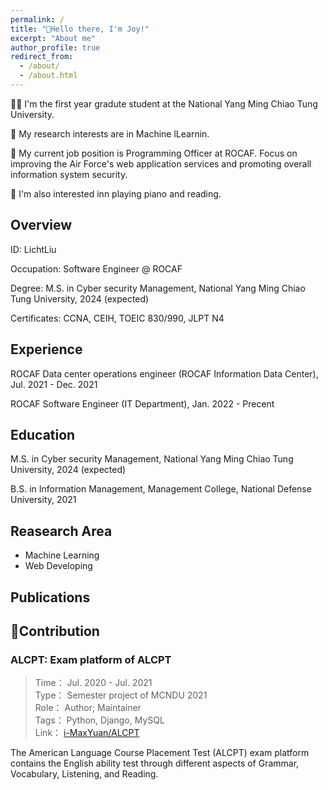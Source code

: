 ```yaml
---
permalink: /
title: "👋Hello there, I'm Joy!"
excerpt: "About me"
author_profile: true
redirect_from:
  - /about/
  - /about.html
---
```


👩‍💻 I'm the first year gradute student at the National Yang Ming Chiao Tung University.

🔬 My research interests are in Machine lLearnin.

💼 My current job position is Programming Officer at ROCAF. Focus on improving the Air Force's web application services and promoting overall information system security.

📍 I'm also interested inn playing piano and reading.


## Overview
ID: 	LichtLiu

Occupation: 	Software Engineer @ ROCAF

Degree: 	M.S. in Cyber security Management, National Yang Ming Chiao Tung University, 2024 (expected)  

Certificates: 	CCNA, CEIH, TOEIC 830/990, JLPT N4  

## Experience

ROCAF  Data center operations engineer (ROCAF Information Data Center), Jul. 2021 - Dec. 2021

ROCAF  Software Engineer (IT Department), Jan. 2022 - Precent

## Education

M.S. in Cyber security Management, National Yang Ming Chiao Tung University, 2024 (expected)

B.S. in Information Management, Management College, National Defense University, 2021

## Reasearch Area

* Machine Learning
* Web Developing

## Publications

## 🤖Contribution

### ALCPT: Exam platform of ALCPT


> Time： Jul. 2020 - Jul. 2021  
> Type： Semester project of MCNDU 2021  
> Role： Author; Maintainer  
> Tags： Python, Django, MySQL  
> Link： [i-MaxYuan/ALCPT](https://github.com/i-MaxYuan/ALCPT)  

The American Language Course Placement Test (ALCPT) exam platform contains the English ability test through different aspects of Grammar, Vocabulary, Listening, and Reading.



